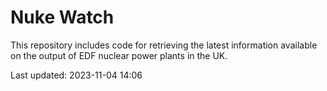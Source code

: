 # Nuke Watch

This repository includes code for retrieving the latest information available on the output of EDF nuclear power plants in the UK.

Last updated: 2023-11-04 14:06